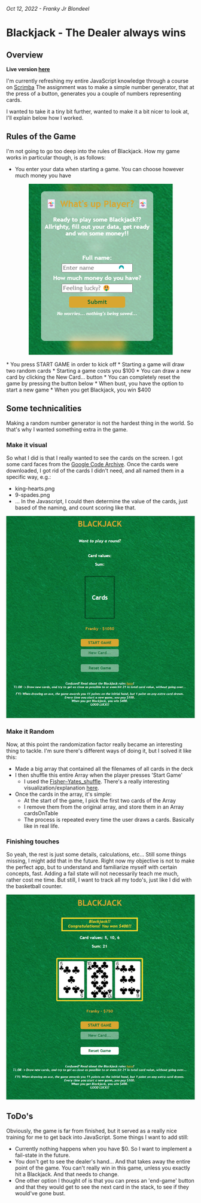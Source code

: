 *Oct 12, 2022 - Franky Jr Blondeel*


# Blackjack - The Dealer always wins

## Overview

**Live version [here](https://frbl-blackjack.netlify.app/)**

I'm currently refreshing my entire JavaScript knowledge through a course on [Scrimba](https://scrimba.com/allcourses)
The assignment was to make a simple number generator, that at the press of a button, generates you a couple of numbers representing cards.

I wanted to take it a tiny bit further, wanted to make it a bit nicer to look at, I'll explain below how I worked.

## Rules of the Game
I'm not going to go too deep into the rules of Blackjack.
How my game works in particular though, is as follows:
* You enter your data when starting a game. You can choose however much money you have
<p align="center">
<img alt="screenshot of the infoscreen" src="https://github.com/MrFranksJr/MrFranksJr/blob/main/assets/black-jack/infoscreen.png">
</p>
* You press START GAME in order to kick off
    * Starting a game will draw two random cards
    * Starting a game costs you $100
* You can draw a new card by clicking the New Card... button
* You can completely reset the game by pressing the button below
* When bust, you have the option to start a new game
* When you get Blackjack, you win $400

## Some technicalities
Making a random number generator is not the hardest thing in the world. So that's why I wanted something extra in the game.
### Make it visual
So what I did is that I really wanted to see the cards on the screen. I got some card faces from the [Google Code Archive](https://code.google.com/archive/p/vector-playing-cards/downloads).
Once the cards were downloaded, I got rid of the cards I didn't need, and all named them in a specific way, e.g.:
* king-hearts.png
* 9-spades.png
* ...
In the Javascript, I could then determine the value of the cards, just based of the naming, and count scoring like that.
<p align="center">
<img alt="screenshot of the start of the game" src="https://github.com/MrFranksJr/MrFranksJr/blob/main/assets/black-jack/gamestart.png">
</p>

### Make it Random
Now, at this point the randomization factor really became an interesting thing to tackle. I'm sure there's different ways of doing it, but I solved it like this:
* Made a big array that contained all the filenames of all cards in the deck
* I then shuffle this entire Array when the player presses 'Start Game'
    * I used the [Fisher–Yates_shuffle](https://en.wikipedia.org/wiki/Fisher%E2%80%93Yates_shuffle). There's a really interesting visualization/explanation [here](https://bost.ocks.org/mike/shuffle/).
* Once the cards in the array, it's simple:
    * At the start of the game, I pick the first two cards of the Array
    * I remove them from the original array, and store them in an Array cardsOnTable
    * The process is repeated every time the user draws a cards. Basically like in real life.

### Finishing touches
So yeah, the rest is just some details, calculations, etc...
Still some things missing, I might add that in the future. Right now my objective is not to make the perfect app, but to understand and familiarize myself with certain concepts, fast.
Adding a fail state will not necessarily teach me much, rather cost me time. But still, I want to track all my todo's, just like I did with the basketball counter.
<p align="center">
<img alt="screenshot of the win screen" src="https://github.com/MrFranksJr/MrFranksJr/blob/main/assets/black-jack/blackjack.png">
</p>

## ToDo's
Obviously, the game is far from finished, but it served as a really nice training for me to get back into JavaScript.
Some things I want to add still:
* Currently nothing happens when you have $0. So I want to implement a fail-state in the future.
* You don't get to see the dealer's hand... And that takes away the entire point of the game. You can't really win in this game, unless you exactly hit a Blackjack. And that needs to change.
* One other option I thought of is that you can press an 'end-game' button and that they would get to see the next card in the stack, to see if they would've gone bust.
